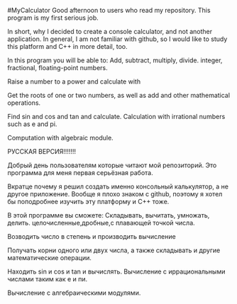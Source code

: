 #MyCalculator
Good afternoon to users who read my repository. This program is my first serious job.  

In short, why I decided to create a console calculator, and not another application. In general, I am not familiar with github, so I would like to study this platform and C++ in more detail, too.

In this program you will be able to:
Add, subtract, multiply, divide.  integer, fractional, floating-point numbers.

Raise a number to a power and calculate with 

Get the roots of one or two numbers, as well as add and other mathematical operations.

Find sin and cos and tan and calculate.
Calculation with irrational numbers such as e and pi.

Computation with algebraic module.



 
 
 
 РУССКАЯ ВЕРСИЯ!!!!!!!

Добрый день пользователям которые читают мой репозиторий. Это программа для меня первая серьёзная работа.  

Вкратце почему я решил создать именно консольный калькулятор, а не другое приложение. Вообще я плохо знаком с github, поэтому я хотел бы поподробнее изучить эту платформу и С++ тоже.

В этой программе вы сможете:
Складывать, вычитать, умножать, делить.  целочисленные,дробные,с плавающей точкой числа.

Возводить число в степень и производить вычисление 

Получать корни одного или двух числа, а также складывать и другие математические операции.

Находить sin и cos и tan и вычислять.
Вычисление с иррациональными числами таким как е и пи.

Вычисление с алгебраическими модулями.
